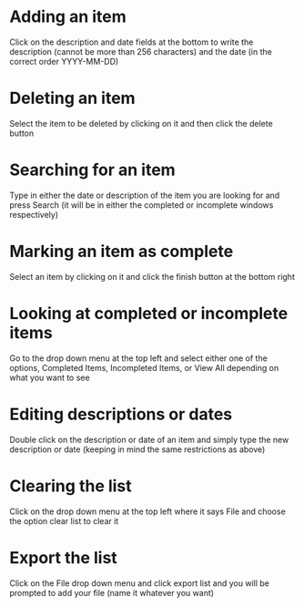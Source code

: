 # Adding an item
Click on the description and date fields at the bottom to write the description (cannot be more than 256 characters) and the date (in the correct order YYYY-MM-DD)

# Deleting an item
Select the item to be deleted by clicking on it and then click the delete button

# Searching for an item
Type in either the date or description of the item you are looking for and press Search (it will be in either the completed or incomplete windows respectively)

# Marking an item as complete
Select an item by clicking on it and click the finish button at the bottom right

# Looking at completed or incomplete items
Go to the drop down menu at the top left and select either one of the options, Completed Items, Incompleted Items, or View All depending on what you want to see

# Editing descriptions or dates
Double click on the description or date of an item and simply type the new description or date (keeping in mind the same restrictions as above)

# Clearing the list
Click on the drop down menu at the top left where it says File and choose the option clear list to clear it

# Export the list
Click on the File drop down menu and click export list and you will be prompted to add your file (name it whatever you want)
